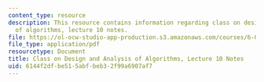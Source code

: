```yaml
---
content_type: resource
description: This resource contains information regarding class on design and analysis
  of algorithms, lecture 10 notes.
file: https://ol-ocw-studio-app-production.s3.amazonaws.com/courses/6-046j-design-and-analysis-of-algorithms-spring-2015/6144f2dfbe515abfbeb32f99a6907af7_MIT6_046JS15_lec10.pdf
file_type: application/pdf
resourcetype: Document
title: Class on Design and Analysis of Algorithms, Lecture 10 Notes
uid: 6144f2df-be51-5abf-beb3-2f99a6907af7
---
```

